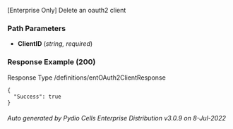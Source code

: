 






 
[Enterprise Only] Delete an oauth2 client  


### Path Parameters

 - **ClientID** (_string, required_) 




### Response Example (200)
Response Type /definitions/entOAuth2ClientResponse

```
{
  "Success": true
}
```




###### Auto generated by Pydio Cells Enterprise Distribution v3.0.9 on 8-Jul-2022

